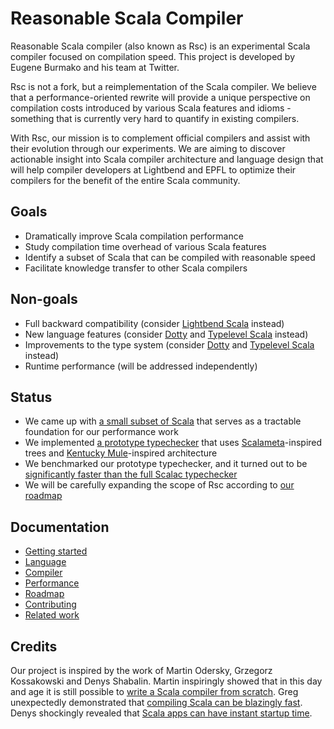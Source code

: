 # Reasonable Scala Compiler

Reasonable Scala compiler (also known as Rsc) is an experimental Scala compiler
focused on compilation speed. This project is developed by Eugene Burmako
and his team at Twitter.

Rsc is not a fork, but a reimplementation of the Scala compiler.
We believe that a performance-oriented rewrite will provide a unique perspective
on compilation costs introduced by various Scala features and idioms -
something that is currently very hard to quantify in existing compilers.

With Rsc, our mission is to complement official compilers and assist with their
evolution through our experiments. We are aiming to discover actionable
insight into Scala compiler architecture and language design that will help
compiler developers at Lightbend and EPFL to optimize their compilers
for the benefit of the entire Scala community.

## Goals

* Dramatically improve Scala compilation performance
* Study compilation time overhead of various Scala features
* Identify a subset of Scala that can be compiled with reasonable speed
* Facilitate knowledge transfer to other Scala compilers

## Non-goals

* Full backward compatibility
(consider [Lightbend Scala](https://github.com/scala/scala) instead)
* New language features
(consider [Dotty](https://github.com/lampepfl/dotty) and
[Typelevel Scala](https://github.com/typelevel/scala) instead)
* Improvements to the type system
(consider [Dotty](https://github.com/lampepfl/dotty) and
[Typelevel Scala](https://github.com/typelevel/scala) instead)
* Runtime performance (will be addressed independently)

## Status

* We came up with [a small subset of Scala](docs/language.md) that serves
as a tractable foundation for our performance work
* We implemented [a prototype typechecker](docs/compiler.md) that uses
[Scalameta](https://github.com/scalameta/scalameta)-inspired trees and
[Kentucky Mule](https://github.com/gkossakowski/kentuckymule)-inspired
architecture
* We benchmarked our prototype typechecker, and it turned out to be
[significantly faster than the full Scalac typechecker](docs/performance.md)
* We will be carefully expanding the scope of Rsc
according to [our roadmap](docs/roadmap.md)

## Documentation

* [Getting started](docs/gettingstarted.md)
* [Language](docs/language.md)
* [Compiler](docs/compiler.md)
* [Performance](docs/performance.md)
* [Roadmap](docs/roadmap.md)
* [Contributing](docs/contributing.md)
* [Related work](docs/relatedwork.md)

## Credits

Our project is inspired by the work of Martin Odersky, Grzegorz Kossakowski
and Denys Shabalin. Martin inspiringly showed that in this day and age it is still
possible to [write a Scala compiler from scratch](https://github.com/lampepfl/dotty).
Greg unexpectedly demonstrated that
[compiling Scala can be blazingly fast](https://github.com/gkossakowski/kentuckymule).
Denys shockingly revealed that
[Scala apps can have instant startup time](https://github.com/scala-native/scala-native).
